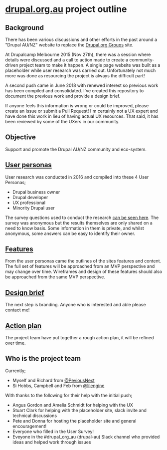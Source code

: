 # [drupal.org.au](https://www.drupal.org.au/) project outline

## Background
There has been various discussions and other efforts in the past around a "Drupal AU/NZ" website to replace the [Drupal.org Groups](https://groups.drupal.org/australia) site. 

At Drupalcamp Melbourne 2015 (Nov 27th), there was  a session where details were discussed and a call to action made to create a community-driven project team to make it happen. A single page website was built as a placeholder while user research was carried out. Unfortunately not much more was done as resourcing the project is always the difficult part!

A second push came in June 2018 with renewed interest so previous work has been compiled and consolidated. I've created this repository to document the previous work and provide a design brief. 

If anyone feels this information is wrong or could be improved, please create an Issue or submit a Pull Request! I'm certainly not a UX expert and have done this work in lieu of having actual UX resources. That said, it has been reviewed by some of the UXers in our community.

## Objective
Support and promote the Drupal AU/NZ community and eco-system. 

## [User personas](https://github.com/rikki-iki/drupal-au/tree/master/user-personas/README.md)
User research was conducted in 2016 and compiled into these 4 User Personas;
- Drupal business owner
- Drupal developer
- UX professional
- Minority Drupal user

The survey questions used to conduct the research [can be seen here](https://github.com/rikki-iki/drupal-au/tree/master/user-personas/survey-questions.md). 
The survey was anonymous but the results themselves are only shared on a need to know basis. Some information in them is private, and whilst anonymous, some answers can be easy to identify their owner.

## [Features](https://github.com/rikki-iki/drupal-au/tree/master/features/README.md)
From the user personas came the outlines of the sites features and content. The full set of features will be approached from an MVP perspective and may change over time. Wireframes and design of these features should also be approached from the same MVP perspective. 

## [Design brief](https://github.com/rikki-iki/drupal-au/tree/master/design-brief/README.md)
The next step is branding. Anyone who is interested and able please contact me!

## [Action plan](https://github.com/rikki-iki/drupal-au/tree/master/plan/README.md)
The project team have put together a rough action plan, it will be refined over time.

## Who is the project team
Currently;
- Myself and Richard from [@PeviousNext](http://previousnext.com.au)
- Si Hobbs, Campbell and Feb from [@lilengine](https://www.lilengine.co/)

With thanks to the following for their help with the initial push;
- Angus Gordon and Amelia Schmidt for helping with the UX
- Stuart Clark for helping with the placeholder site, slack invite and technical discussions 
- Pete and Donna for hosting the placeholder site and general encouragement!
- Everyone who filled in the User Survey!
- Eveyone in the #drupal_org_au (drupal-au) Slack channel who provided ideas and helped work through issues
